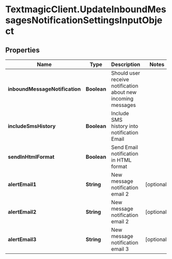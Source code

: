 # TextmagicClient.UpdateInboundMessagesNotificationSettingsInputObject

## Properties
Name | Type | Description | Notes
------------ | ------------- | ------------- | -------------
**inboundMessageNotification** | **Boolean** | Should user receive notification about new incoming messages | 
**includeSmsHistory** | **Boolean** | Include SMS history into notification Email | 
**sendInHtmlFormat** | **Boolean** | Send Email notification in HTML format | 
**alertEmail1** | **String** | New message notification email 2 | [optional] 
**alertEmail2** | **String** | New message notification email 2 | [optional] 
**alertEmail3** | **String** | New message notification email 3 | [optional] 


